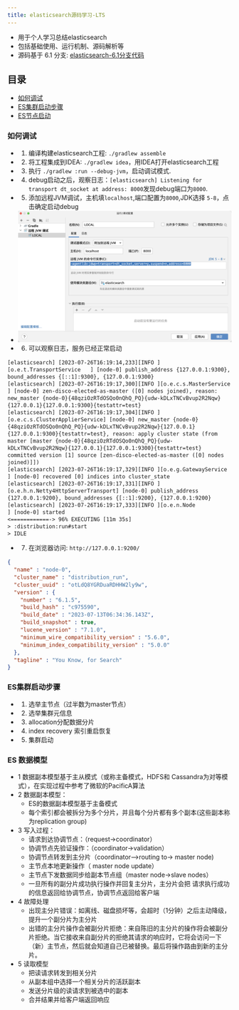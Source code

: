 ```yaml
---
title: elasticsearch源码学习-LTS
---
```


- 用于个人学习总结elasticsearch
- 包括基础使用、运行机制、源码解析等
- 源码基于 6.1 分支: [elasticsearch-6.1分支代码](https://github.com/elastic/elasticsearch/tree/6.1)

## 目录

- [如何调试](#如何调试)
- [ES集群启动步骤](#ES集群启动步骤)
- [ES节点启动](#ES节点启动)

### 如何调试

- 1. 编译构建elasticsearch工程: `./gradlew assemble`
- 2. 将工程集成到IDEA: `./gradlew idea`，用IDEA打开elasticsearch工程
- 3. 执行 `./gradlew :run --debug-jvm`，启动调试模式.
- 4. debug启动之后，观察日志：`[elasticsearch] Listening for transport dt_socket at address: 8000`发现debug端口为`8000`.
- 5. 添加远程JVM调试，主机填`localhost`,端口配置为`8000`,JDK选择 `5-8`，点击确定启动debug
- ![debug 配置](image/003-debug.png)
- 6. 可以观察日志，服务已经正常启动

```log
[elasticsearch] [2023-07-26T16:19:14,233][INFO ][o.e.t.TransportService   ] [node-0] publish_address {127.0.0.1:9300}, bound_addresses {[::1]:9300}, {127.0.0.1:9300}
[elasticsearch] [2023-07-26T16:19:17,300][INFO ][o.e.c.s.MasterService    ] [node-0] zen-disco-elected-as-master ([0] nodes joined), reason: new_master {node-0}{48qziOzRTdOSQo0nQhQ_PQ}{udw-kDLxTNCvBvup2R2Nqw}{127.0.0.1}{127.0.0.1:9300}{testattr=test}
[elasticsearch] [2023-07-26T16:19:17,304][INFO ][o.e.c.s.ClusterApplierService] [node-0] new_master {node-0}{48qziOzRTdOSQo0nQhQ_PQ}{udw-kDLxTNCvBvup2R2Nqw}{127.0.0.1}{127.0.0.1:9300}{testattr=test}, reason: apply cluster state (from master [master {node-0}{48qziOzRTdOSQo0nQhQ_PQ}{udw-kDLxTNCvBvup2R2Nqw}{127.0.0.1}{127.0.0.1:9300}{testattr=test} committed version [1] source [zen-disco-elected-as-master ([0] nodes joined)]])
[elasticsearch] [2023-07-26T16:19:17,329][INFO ][o.e.g.GatewayService     ] [node-0] recovered [0] indices into cluster_state
[elasticsearch] [2023-07-26T16:19:17,331][INFO ][o.e.h.n.Netty4HttpServerTransport] [node-0] publish_address {127.0.0.1:9200}, bound_addresses {[::1]:9200}, {127.0.0.1:9200}
[elasticsearch] [2023-07-26T16:19:17,333][INFO ][o.e.n.Node               ] [node-0] started
<============-> 96% EXECUTING [11m 35s]
> :distribution:run#start
> IDLE
```

- 7. 在浏览器访问: `http://127.0.0.1:9200/`

```json
{
  "name" : "node-0",
  "cluster_name" : "distribution_run",
  "cluster_uuid" : "otLdQ8YGRDuaRDHHW2ly9w",
  "version" : {
    "number" : "6.1.5",
    "build_hash" : "c975590",
    "build_date" : "2023-07-13T06:34:36.143Z",
    "build_snapshot" : true,
    "lucene_version" : "7.1.0",
    "minimum_wire_compatibility_version" : "5.6.0",
    "minimum_index_compatibility_version" : "5.0.0"
  },
  "tagline" : "You Know, for Search"
}
```

### ES集群启动步骤

- 1. 选举主节点（过半数为master节点）
- 2. 选举集群元信息
- 3. allocation分配数据分片
- 4. index recovery 索引重启恢复
- 5. 集群启动

### ES 数据模型

- 1 数据副本模型基于主从模式（或称主备模式，HDFS和 Cassandra为对等模式），在实现过程中参考了微软的PacificA算法
- 2 数据副本模型：
  - ES的数据副本模型基于主备模式
  - 每个索引都会被拆分为多个分片，并且每个分片都有多个副本(这些副本称为replication group)
- 3 写入过程：
  - 请求到达协调节点：（request->coordinator）
  - 协调节点先验证操作：（coordinator->validation）
  - 协调节点转发到主分片（coordinator—>routing to-> master node)
  - 主节点本地更新操作（ master node update）
  - 主节点下发数据同步给副本节点组（master node->slave nodes）
  - 一旦所有的副分片成功执行操作并回复主分片，主分片会把 请求执行成功的信息返回给协调节点，协调节点返回给客户端
- 4 故障处理
  - 出现主分片错误：如离线、磁盘损坏等，会超时（1分钟）之后主动降级，提升一个副分片为主分片
  - 出错的主分片操作会被副分片拒绝：来自陈旧的主分片的操作将会被副分片拒绝。当它接收来自副分片的拒绝其请求的响应时，它将会访问一下（新）主节点，然后就会知道自己已被替换。最后将操作路由到新的主分片。
- 5 读取模型
  - 把读请求转发到相关分片
  - 从副本组中选择一个相关分片的活跃副本
  - 发送分片级的读请求到被选中的副本
  - 合并结果并给客户端返回响应
  